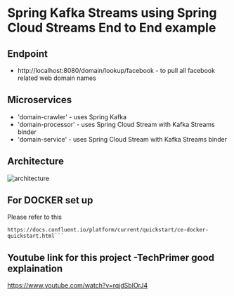 # Spring Kafka Streams using Spring Cloud Streams End to End example

## Endpoint
- http://localhost:8080/domain/lookup/facebook - to pull all facebook related web domain names

## Microservices
- 'domain-crawler' - uses Spring Kafka
- 'domain-processor' - uses Spring Cloud Stream with Kafka Streams binder
- 'domain-service' - uses Spring Cloud Stream with Kafka Streams binder

## Architecture
![architecture](architecture.png)

## For DOCKER set up
Please refer to this 
```
https://docs.confluent.io/platform/current/quickstart/ce-docker-quickstart.html```
```

## Youtube link for this project -TechPrimer good explaination
https://www.youtube.com/watch?v=rqjdSbIOrJ4